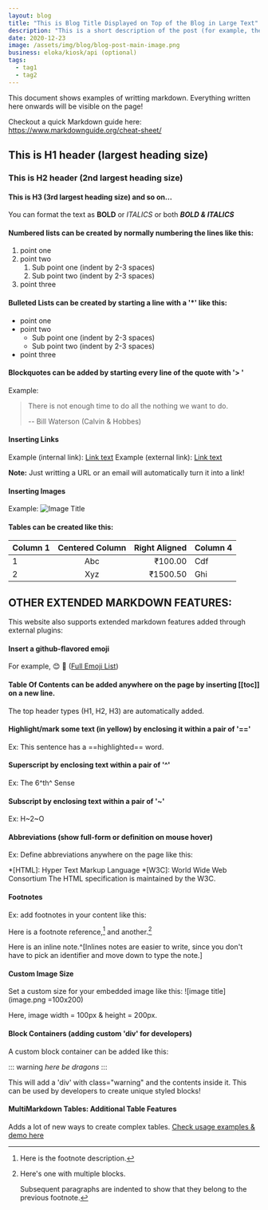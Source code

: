 ```yaml
---
layout: blog
title: "This is Blog Title Displayed on Top of the Blog in Large Text"
description: "This is a short description of the post (for example, the first paragraph). It is displayed as the short excerpt (preview) of the blog on the blog listing pages. Also helps with the SEO."
date: 2020-12-23
image: /assets/img/blog/blog-post-main-image.png
business: eloka/kiosk/api (optional)
tags:
  - tag1
  - tag2
---
```


This document shows examples of writting markdown. Everything written here onwards will be visible on the page!

<!-- excerpt -->

Checkout a quick Markdown guide here: https://www.markdownguide.org/cheat-sheet/


## This is H1 header (largest heading size)

### This is H2 header (2nd largest heading size)

#### This is H3 (3rd largest heading size) and so on...

You can format the text as **BOLD** or _ITALICS_ or both ***BOLD & ITALICS***

#### Numbered lists can be created by normally numbering the lines like this:
1. point one
2. point two
   1. Sub point one (indent by 2-3 spaces)
   2. Sub point two (indent by 2-3 spaces)
3. point three


#### Bulleted Lists can be created by starting a line with a '*' like this:
- point one
- point two
  - Sub point one (indent by 2-3 spaces)
  - Sub point two (indent by 2-3 spaces)
- point three

#### Blockquotes can be added by starting every line of the quote with '> '
Example:
> There is not enough time
> to do all the nothing we
> want to do.
>
> -- Bill Waterson (Calvin & Hobbes)


#### Inserting Links
Example (internal link): [Link text](/link/path)
Example (external link): [Link text](https://www.example.com)

**Note:** Just writting a URL or an email will automatically turn it into a link!


#### Inserting Images
Example: ![Image Title](image-url.jpg)


#### Tables can be created like this:

| Column 1 | Centered Column | Right Aligned | Column 4 |
|----------|:---------------:|--------------:|----------|
| 1        |       Abc       |       ₹100.00 | Cdf      |
| 2        |       Xyz       |      ₹1500.50 | Ghi      |



## OTHER EXTENDED MARKDOWN FEATURES:

This website also supports extended markdown features added through external plugins:

#### Insert a github-flavored emoji
For example,  :blush: :raising_hand:  ([Full Emoji List](https://github.com/ikatyang/emoji-cheat-sheet/blob/master/README.md))


#### Table Of Contents can be added anywhere on the page by inserting [[toc]] on a new line.
The top header types (H1, H2, H3) are automatically added.


#### Highlight/mark some text (in yellow) by enclosing it within a pair of '=='
Ex: This sentence has a ==highlighted== word.


#### Superscript by enclosing text within a pair of '^'
Ex: The 6^th^ Sense


#### Subscript by enclosing text within a pair of '~'
Ex: H~2~O


#### Abbreviations (show full-form or definition on mouse hover)

Ex: Define abbreviations anywhere on the page like this:

*[HTML]: Hyper Text Markup Language
*[W3C]:  World Wide Web Consortium
The HTML specification
is maintained by the W3C.


#### Footnotes

Ex: add footnotes in your content like this:

Here is a footnote reference,[^1] and another.[^longnote]

[^1]: Here is the footnote description.

[^longnote]: Here's one with multiple blocks.

    Subsequent paragraphs are indented to show that they belong to the previous footnote.


Here is an inline note.^[Inlines notes are easier to write, since
you don't have to pick an identifier and move down to type the
note.]


#### Custom Image Size

Set a custom size for your embedded image like this: ![image title](image.png =100x200)

Here, image width = 100px & height = 200px.


#### Block Containers (adding custom 'div' for developers)

A custom block container can be added like this:

::: warning
*here be dragons*
:::

This will add a 'div' with class="warning" and the contents inside it.
This can be used by developers to create unique styled blocks!

#### MultiMarkdown Tables: Additional Table Features

Adds a lot of new ways to create complex tables. [Check usage examples & demo here](https://github.com/RedBug312/markdown-it-multimd-table#usage)

